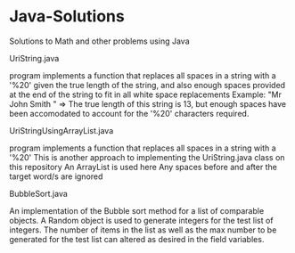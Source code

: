 # Java-Solutions

Solutions to Math and other problems using Java

UriString.java

program implements a function that replaces all spaces in a string with a '%20'
given the true length of the string, and also enough spaces provided at the end of the string
to fit in all white space replacements
Example: "Mr John Smith    " => The true length of this string is 13, but enough spaces have been accomodated to account
for the '%20' characters required.


UriStringUsingArrayList.java

program implements a function that replaces all spaces in a string with a '%20'
This is another approach to implementing the UriString.java class on this repository
An ArrayList is used here
Any spaces before and after the target word/s are ignored


BubbleSort.java

An implementation of the Bubble sort method for a list of comparable objects. A Random object is used to generate integers for the test list of integers. The number of items in the list as well as the max number to be generated for the test list can altered as desired in the field variables.


